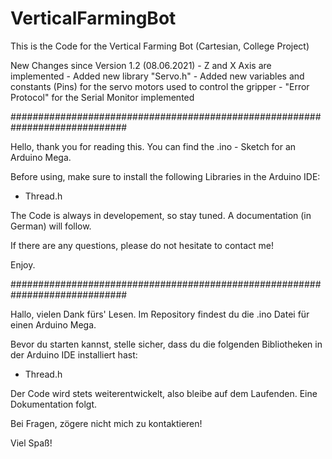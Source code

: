 # VerticalFarmingBot
This is the Code for the Vertical Farming Bot (Cartesian, College Project)

New Changes since Version 1.2 (08.06.2021)
    - Z and X Axis are implemented
    - Added new library "Servo.h"
    - Added new variables and constants (Pins) for the servo motors used to control the gripper
    - "Error Protocol" for the Serial Monitor implemented
    
#############################################################################


Hello,
thank you for reading this. You can find the .ino - Sketch for an Arduino Mega.

Before using, make sure to install the following Libraries in the Arduino IDE:
  - Thread.h

The Code is always in developement, so stay tuned. A documentation (in German) will follow.

If there are any questions, please do not hesitate to contact me!

Enjoy.

#############################################################################

Hallo,
vielen Dank fürs' Lesen. Im Repository findest du die .ino Datei für einen Arduino Mega.

Bevor du starten kannst, stelle sicher, dass du die folgenden Bibliotheken in der Arduino IDE installiert hast:
  - Thread.h

Der Code wird stets weiterentwickelt, also bleibe auf dem Laufenden. Eine Dokumentation folgt.

Bei Fragen, zögere nicht mich zu kontaktieren!

Viel Spaß!
